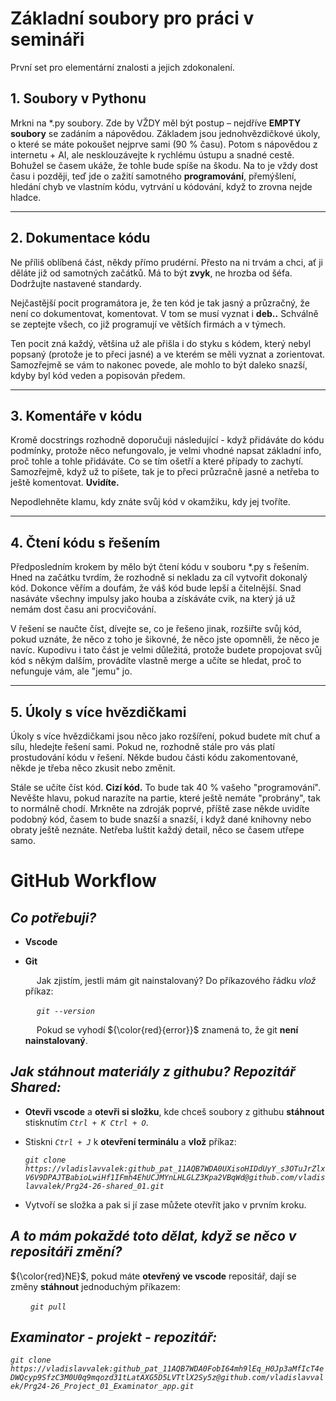 # Základní soubory pro práci v semináři

První set pro elementární znalosti a jejich zdokonalení.

## 1. Soubory v Pythonu

Mrkni na *.py soubory. Zde by VŽDY měl být postup – nejdříve **EMPTY soubory** se zadáním a nápovědou. Základem jsou jednohvězdičkové úkoly, o které se máte pokoušet nejprve sami (90 % času). Potom s nápovědou z internetu + AI, ale nesklouzávejte k rychlému ústupu a snadné cestě. Bohužel se časem ukáže, že tohle bude spíše na škodu. Na to je vždy dost času i později, teď jde o zažití samotného **programování**, přemýšlení, hledání chyb ve vlastním kódu, vytrvání u kódování, když to zrovna nejde hladce.

---

## 2. Dokumentace kódu

Ne příliš oblíbená část, někdy přímo prudérní. Přesto na ni trvám a chci, ať ji děláte již od samotných začátků. Má to být **zvyk**, ne hrozba od šéfa. Dodržujte nastavené standardy.

Nejčastější pocit programátora je, že ten kód je tak jasný a průzračný, že není co dokumentovat, komentovat. V tom se musí vyznat i **deb..** Schválně se zeptejte všech, co již programují ve větších firmách a v týmech.

Ten pocit zná každý, většina už ale přišla i do styku s kódem, který nebyl popsaný (protože je to přeci jasné) a ve kterém se měli vyznat a zorientovat. Samozřejmě se vám to nakonec povede, ale mohlo to být daleko snazší, kdyby byl kód veden a popisován předem. 

---

## 3. Komentáře v kódu

Kromě docstrings rozhodně doporučuji následující - když přidáváte do kódu podmínky, protože něco nefungovalo, je velmi vhodné napsat základní info, proč tohle a tohle přidáváte. Co se tím ošetří a které případy to zachytí. Samozřejmě, když už to píšete, tak je to přeci průzračně jasné a netřeba to ještě komentovat. **Uvidíte.**

Nepodlehněte klamu, kdy znáte svůj kód v okamžiku, kdy jej tvoříte.

---

## 4. Čtení kódu s řešením

Předposledním krokem by mělo být čtení kódu v souboru *.py s řešením. Hned na začátku tvrdím, že rozhodně si nekladu za cíl vytvořit dokonalý kód. Dokonce věřím a doufám, že váš kód bude lepší a čitelnější. Snad nasáváte všechny impulsy jako houba a získáváte cvik, na který já už nemám dost času ani procvičování.

V řešení se naučte číst, dívejte se, co je řešeno jinak, rozšiřte svůj kód, pokud uznáte, že něco z toho je šikovné, že něco jste opomněli, že něco je navíc. Kupodivu i tato část je velmi důležitá, protože budete propojovat svůj kód s někým dalším, provádíte vlastně merge a učíte se hledat, proč to nefunguje vám, ale "jemu" jo.

---

## 5. Úkoly s více hvězdičkami

Úkoly s více hvězdičkami jsou něco jako rozšíření, pokud budete mít chuť a sílu, hledejte řešení sami. Pokud ne, rozhodně stále pro vás platí prostudování kódu v řešení. Někde budou části kódu zakomentované, někde je třeba něco zkusit nebo změnit.

Stále se učíte číst kód. **Cizí kód.** To bude tak 40 % vašeho "programování". Nevěšte hlavu, pokud narazíte na partie, které ještě nemáte "probrány", tak to normálně chodí. Mrkněte na zdroják poprvé, příště zase někde uvidíte podobný kód, časem to bude snazší a snazší, i když dané knihovny nebo obraty ještě neznáte. Netřeba luštit každý detail, něco se časem utřepe samo.


# GitHub Workflow

## *Co potřebuji?*

- **Vscode**
- **Git**

    &emsp;  Jak zjistím, jestli mám git nainstalovaný? Do příkazového řádku *vlož* příkaz:

    &emsp;  *`git --version`*

    &emsp;  Pokud se vyhodí ${\color{red}{error}}$ znamená to, že git **není nainstalovaný**.

## *Jak stáhnout materiály z githubu? Repozitář Shared:*

- **Otevři vscode** a **otevři si složku**, kde chceš soubory z githubu **stáhnout** stisknutím *`Ctrl + K Ctrl + O`*.

- Stiskni *`Ctrl + J`* k **otevření terminálu** a **vlož** příkaz:

    *`git clone https://vladislavvalek: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@github.com/vladislavvalek/Prg24-26-shared_01.git`*

- Vytvoří se složka a pak si jí zase můžete otevřít jako v prvním kroku.

## *A to mám pokaždé toto dělat, když se něco v repositáři změní?*

${\color{red}NE}$, pokud máte **otevřený ve vscode** repositář, dají se změny **stáhnout** jednoduchým příkazem:

&emsp;&emsp; *`git pull`*

## *Examinator - projekt - repozitář:*

*`git clone https://vladislavvalek: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@github.com/vladislavvalek/Prg24-26_Project_01_Examinator_app.git`*
